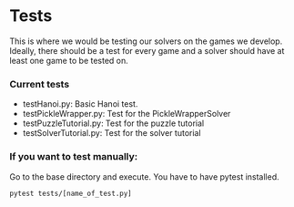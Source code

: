 # Tests
This is where we would be testing our solvers on the games we develop. Ideally, there should be a test for every game and a solver should have at least one game to be tested on.
### Current tests
* testHanoi.py: Basic Hanoi test.
* testPickleWrapper.py: Test for the PickleWrapperSolver
* testPuzzleTutorial.py: Test for the puzzle tutorial
* testSolverTutorial.py: Test for the solver tutorial
### If you want to test manually:
Go to the base directory and execute. You have to have pytest installed.
```
pytest tests/[name_of_test.py]
```
